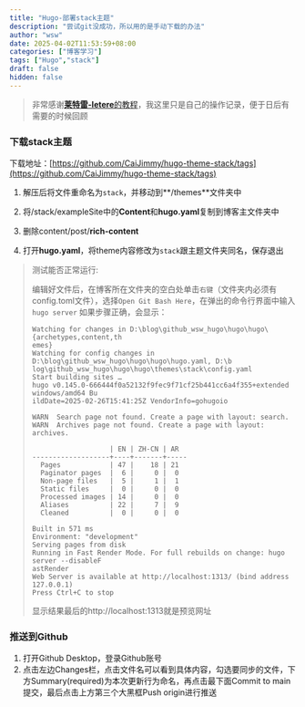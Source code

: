 ```yaml
---
title: "Hugo-部署stack主题"
description: "尝试git没成功，所以用的是手动下载的办法"
author: "wsw"
date: 2025-04-02T11:53:59+08:00
categories: ["博客学习"]
tags: ["Hugo","stack"]
draft: false
hidden: false
---
```


> 非常感谢[**莱特雷-letere**的教程](https://letere-gzj.github.io/hugo-stack/p/hugo/custom-blog/)，我这里只是自己的操作记录，便于日后有需要的时候回顾

### 下载stack主题

下载地址：[https://github.com/CaiJimmy/hugo-theme-stack/tags](https://github.com/CaiJimmy/hugo-theme-stack/tags)

1. 解压后将文件重命名为`stack`，并移动到**/themes**文件夹中

2. 将/stack/exampleSite中的**Content**和**hugo.yaml**复制到博客主文件夹中

3. 删除content/post/**rich-content**

4. 打开**hugo.yaml**，将theme内容修改为`stack`跟主题文件夹同名，保存退出

> 测试能否正常运行:
>
>  编辑好文件后，在博客所在文件夹的空白处单击`右键`（文件夹内必须有config.toml文件），选择`Open Git Bash Here`，在弹出的命令行界面中输入`hugo server` 如果步骤正确，会显示：
>
> ```
> Watching for changes in D:\blog\github_wsw_hugo\hugo\hugo\{archetypes,content,th
> emes}
> Watching for config changes in D:\blog\github_wsw_hugo\hugo\hugo\hugo.yaml, D:\b
> log\github_wsw_hugo\hugo\hugo\themes\stack\config.yaml
> Start building sites …
> hugo v0.145.0-666444f0a52132f9fec9f71cf25b441cc6a4f355+extended windows/amd64 Bu
> ildDate=2025-02-26T15:41:25Z VendorInfo=gohugoio
> 
> WARN  Search page not found. Create a page with layout: search.
> WARN  Archives page not found. Create a page with layout: archives.
> 
>                    | EN | ZH-CN | AR
> -------------------+----+-------+-----
>   Pages            | 47 |    18 | 21
>   Paginator pages  |  6 |     0 |  0
>   Non-page files   |  5 |     1 |  1
>   Static files     |  0 |     0 |  0
>   Processed images | 14 |     0 |  0
>   Aliases          | 22 |     7 |  9
>   Cleaned          |  0 |     0 |  0
> 
> Built in 571 ms
> Environment: "development"
> Serving pages from disk
> Running in Fast Render Mode. For full rebuilds on change: hugo server --disableF
> astRender
> Web Server is available at http://localhost:1313/ (bind address 127.0.0.1)
> Press Ctrl+C to stop
> ```
>
> 显示结果最后的http://localhost:1313就是预览网址 
### 推送到Github 
1. 打开Github Desktop，登录Github账号
2. 点击左边Changes栏，点击文件名可以看到具体内容，勾选要同步的文件，下方Summary(required)为本次更新行为命名，再点击最下面Commit to main提交，最后点击上方第三个大黑框Push origin进行推送